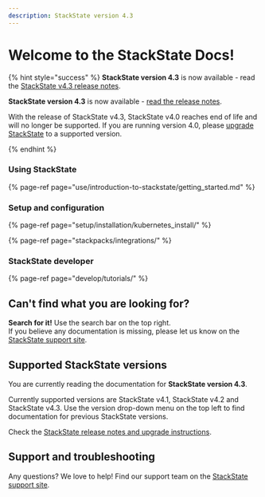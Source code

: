 ```yaml
---
description: StackState version 4.3
---
```


# Welcome to the StackState Docs!

{% hint style="success" %}
**StackState version 4.3** is now available - read the [StackState v4.3 release notes](/setup/upgrade-stackstate/sts-release-notes.md#stackstate-v-4-3-x).

**StackState version 4.3** is now available - [read the release notes](/setup/upgrade-stackstate/sts-release-notes.md#stackstate-v-4-3-x).

With the release of StackState v4.3, StackState v4.0 reaches end of life and will no longer be supported. If you are running version 4.0, please [upgrade StackState](/setup/upgrade-stackstate/README.md) to a supported version. 

{% endhint %}

### Using StackState

{% page-ref page="use/introduction-to-stackstate/getting\_started.md" %}

### Setup and configuration

{% page-ref page="setup/installation/kubernetes\_install/" %}

{% page-ref page="stackpacks/integrations/" %}

### StackState developer 

{% page-ref page="develop/tutorials/" %}

## Can't find what you are looking for?

**Search for it!** Use the search bar on the top right.  
If you believe any documentation is missing, please let us know on the [StackState support site](http://support.stackstate.com/).

## Supported StackState versions

You are currently reading the documentation for **StackState version 4.3**.

Currently supported versions are StackState v4.1, StackState v4.2 and StackState v4.3. Use the version drop-down menu on the top left to find documentation for previous StackState versions. 

Check the [StackState release notes and upgrade instructions](setup/upgrade-stackstate/README.md).

## Support and troubleshooting

Any questions? We love to help! Find our support team on the [StackState support site](http://support.stackstate.com/).

